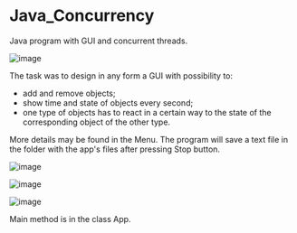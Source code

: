 # Java_Concurrency
Java program with GUI and concurrent threads.

![image](https://user-images.githubusercontent.com/103450865/200049879-ac93d908-f3f6-4ce0-88f1-48da6bad2e0c.png)

The task was to design in any form a GUI with possibility to:
- add and remove objects;
- show time and state of objects every second;
- one type of objects has to react in a certain way 
  to the state of the corresponding object of the other type.
  
 More details may be found in the Menu.
 The program will save a text file in the folder 
 with the app's files after pressing Stop button.
 
![image](https://user-images.githubusercontent.com/103450865/200050126-86eabbe7-9e0e-4fd0-bcf2-9351b4374a0a.png)

![image](https://user-images.githubusercontent.com/103450865/200050684-3f7f3a28-09a4-4b40-9bfe-4f0ba1c7813e.png)

![image](https://user-images.githubusercontent.com/103450865/200051036-b52328fc-efd3-4a83-9144-2d851a986ab7.png)

 
 Main method is in the class App.
 
